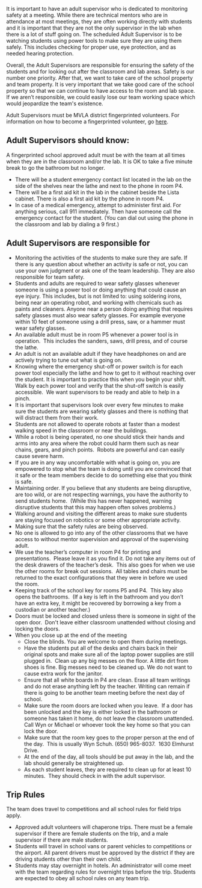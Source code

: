 
  <div class="content">
    <div class="field field-name-body field-type-text-with-summary field-label-hidden"><div class="field-items"><div class="field-item even"><p>It is important to have an adult supervisor who is dedicated to monitoring safety at a meeting. While there are technical mentors who are in attendance at most meetings, they are often working directly with students and it is important that they are not the only supervisor in the lab when there is a lot of stuff going on. The scheduled Adult Supervisor is to be watching students using power tools to make sure they are using them safely. This includes checking for proper use, eye protection, and as needed hearing protection.</p><p>Overall, the Adult Supervisors are responsible for ensuring the safety of the students and for looking out after the classroom and lab areas. Safety is our number one priority. After that, we want to take care of the school property and team property. It is very important that we take good care of the school property so that we can continue to have access to the room and lab space. If we aren’t responsible, we could easily lose our team working space which would jeopardize the team's existence.</p><p>Adult Supervisors must be MVLA district fingerprinted volunteers.  For information on how to become a fingerprinted volunteer, go <a href="fingerprinting.html">here</a>.</p><h2>Adult Supervisors should know:</h2><p>A fingerprinted school approved adult must be with the team at all times when they are in the classroom and/or the lab. It is OK to take a five minute break to go the bathroom but no longer.</p><ul><li>There will be a student emergency contact list located in the lab on the side of the shelves near the lathe and next to the phone in room P4.</li><li>There will be a first aid kit in the lab in the cabinet beside the Lista cabinet. There is also a first aid kit by the phone in room P4.</li><li>In case of a medical emergency, attempt to administer first aid. For anything serious, call 911 immediately. Then have someone call the emergency contact for the student. (You can dial out using the phone in the classroom and lab by dialing a 9 first.)</li></ul><h2>Adult Supervisors are responsible for</h2><ul><li>Monitoring the activities of the students to make sure they are safe. If there is any question about whether an activity is safe or not, you can use your own judgment or ask one of the team leadership. They are also responsible for team safety.</li><li>Students and adults are required to wear safety glasses whenever someone is using a power tool or doing anything that could cause an eye injury. This includes, but is not limited to: using soldering irons, being near an operating robot, and working with chemicals such as paints and cleaners. Anyone near a person doing anything that requires safety glasses must also wear safety glasses. For example everyone within 10 feet of someone using a drill press, saw, or a hammer must wear safety glasses.</li><li>An available adult must be in room P5 whenever a power tool is in operation.  This includes the sanders, saws, drill press, and of course the lathe.</li><li>An adult is not an available adult if they have headphones on and are actively trying to tune out what is going on.</li><li>Knowing where the emergency shut-off or power switch is for each power tool especially the lathe and how to get to it without reaching over the student. It is important to practice this when you begin your shift. Walk by each power tool and verify that the shut-off switch is easily accessible.  We want supervisors to be ready and able to help in a pinch.</li><li>It is important that supervisors look over every few minutes to make sure the students are wearing safety glasses and there is nothing that will distract them from their work.</li><li>Students are not allowed to operate robots at faster than a modest walking speed in the classroom or near the buildings.</li><li>While a robot is being operated, no one should stick their hands and arms into any area where the robot could harm them such as near chains, gears, and pinch points.  Robots are powerful and can easily cause severe harm.</li><li>If you are in any way uncomfortable with what is going on, you are empowered to stop what the team is doing until you are convinced that it safe or the team members decide to do something else that you think is safe.</li><li>Maintaining order. If you believe that any students are being disruptive, are too wild, or are not respecting warnings, you have the authority to send students home.  (While this has never happened, warning disruptive students that this may happen often solves problems.)</li><li>Walking around and visiting the different areas to make sure students are staying focused on robotics or some other appropriate activity.</li><li>Making sure that the safety rules are being observed.</li><li>No one is allowed to go into any of the other classrooms that we have access to without mentor supervision and approval of the supervising adult.</li><li>We use the teacher’s computer in room P4 for printing and presentations.  Please leave it as you find it. Do not take any items out of the desk drawers of the teacher’s desk.  This also goes for when we use the other rooms for break out sessions.  All tables and chairs must be returned to the exact configurations that they were in before we used the room.</li><li>Keeping track of the school key for rooms P5 and P4.  This key also opens the bathrooms.  (If a key is left in the bathroom and you don’t have an extra key, it might be recovered by borrowing a key from a custodian or another teacher.)</li><li>Doors must be locked and closed unless there is someone in sight of the open door.  Don't leave either classroom unattended without closing and locking the doors.  </li><li>When you close up at the end of the meeting<ul><li>Close the blinds.  You are welcome to open them during meetings.</li><li>Have the students put all of the desks and chairs back in their original spots and make sure all of the laptop power supplies are still plugged in.  Clean up any big messes on the floor. A little dirt from shoes is fine. Big messes need to be cleaned up. We do not want to cause extra work for the janitor.</li><li>Ensure that all white boards in P4 are clean. Erase all team writings and do not erase anything left by the teacher. Writing can remain if there is going to be another team meeting before the next day of school.</li><li>Make sure the room doors are locked when you leave.  If a door has been unlocked and the key is either locked in the bathroom or someone has taken it home, do not leave the classroom unattended. Call Wyn or Michael or whoever took the key home so that you can lock the door.</li><li>Make sure that the room key goes to the proper person at the end of the day.  This is usually Wyn Schuh. (650) 965-8037.  1630 Elmhurst Drive.</li><li>At the end of the day, all tools should be put away in the lab, and the lab should generally be straightened up.</li><li>As each student leaves, they are required to clean up for at least 10 minutes.  They should check in with the adult supervisor.</li></ul></li></ul><h2>Trip Rules</h2><p>The team does travel to competitions and all school rules for field trips apply.</p><ul><li>Approved adult volunteers will chaperone trips. There must be a female supervisor if there are female students on the trip, and a male supervisor if there are male students.</li><li>Students will travel in school vans or parent vehicles to competitions or the airport. All parent drivers must be approved by the district if they are driving students other than their own child.</li><li>Students may stay overnight in hotels. An administrator will come meet with the team regarding rules for overnight trips before the trip. Students are expected to obey all school rules on any team trip.</li></ul></div></div></div>  </div>
